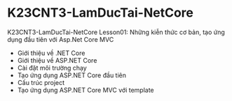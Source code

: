 # K23CNT3-LamDucTai-NetCore
K23CNT3-LamDucTai-NetCore
Lesson01: Những kiễn thức cơ bản, tạo ứng dụng đầu tiên với Asp.Net Core MVC
* Giới thiệu về .NET Core
* Giới thiệu về ASP.NET Core
* Cài đặt môi trường chạy
* Tạo ứng dụng ASP.NET Core đầu tiên
* Cấu trúc project
* Tạo ứng dụng ASP.NET Core MVC với template

